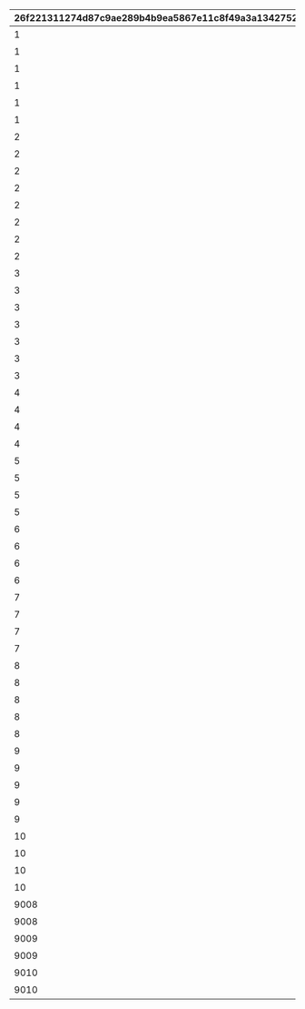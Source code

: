 |26f221311274d87c9ae289b4b9ea5867e11c8f49a3a1342752f29b4fb413c5c8|93c51e733333834b56301d0e0f18e1472e9a0ddb72f9bae4d5d08f8df1cdc85d|69f421cc5a7821491ad6e814e214940b97edb846807077f4fc83cd4c4b0d37a0|06f361461da1e9db9c2124230dd82738c1c9fe0a9295816b1d8eb7fa3aec5552|1669dff5b3399c2d0b05d5e640df1de93683b60d82a573db6794d0e155ccb023|
| --- | --- | --- | --- | --- |
|1|1|1|112001|凯露（新年）|
|1|2|1|111801|佩可莉姆（新年）|
|1|3|1|111901|可可萝（新年）|
|1|4|1|115001|似似花（新年）|
|1|5|1|108801|优衣（新年）|
|1|6|1|108701|日和莉（新年）|
|2|1|1|116401|优妮（圣学祭）|
|2|2|1|121301|胡桃（舞台）|
|2|3|1|121401|美咲（舞台）|
|2|4|1|121601|祈梨（怪盗）|
|2|5|1|122001|忍（海盗）|
|2|6|1|121901|杏奈（海盗）|
|2|7|1|122201|由加莉（露营）|
|2|8|1|122301|斑比|
|3|1|1|122601|优衣（夏日）|
|3|2|1|122701|镜华（夏日）|
|3|3|1|123101|真步（探索者）|
|3|4|1|123201|绫音（探索者）|
|3|5|1|123701|七七香（万圣节）|
|3|6|1|123901|茉莉（狂野）|
|3|7|1|124201|纯（圣诞节）|
|4|1|1|121001|佩可莉姆（超负荷）|
|4|2|1|121101|凯露（超负荷）|
|4|3|1|115501|可可萝（礼服）|
|4|4|1|109101|静流（情人节）|
|5|1|1|107501|佩可莉姆（夏日）|
|5|2|1|107801|凯露（夏日）|
|5|3|1|110301|咲恋（夏日）|
|5|4|1|110001|铃奈（夏日）|
|6|1|1|107701|铃莓（夏日）|
|6|2|1|107901|珠希（夏日）|
|6|3|1|110601|真步（夏日）|
|6|4|1|110401|真琴（夏日）|
|7|1|1|117201|望（夏日）|
|7|2|1|117001|惠理子（夏日）|
|7|3|1|113101|流夏（夏日）|
|7|4|1|113401|初音（夏日）|
|8|1|1|108101|忍（万圣节）|
|8|2|1|108301|美咲（万圣节）|
|8|3|1|111101|镜华（万圣节）|
|8|4|1|113901|纺希（万圣节）|
|8|5|1|117701|香织（万圣节）|
|9|1|1|108401|千歌（圣诞节）|
|9|2|1|108601|绫音（圣诞节）|
|9|3|1|111501|克莉丝提娜（圣诞节）|
|9|4|1|114401|秋乃（圣诞节）|
|9|5|1|119901|宫子（圣诞节）|
|10|1|1|111801|佩可莉姆（新年）|
|10|2|1|115001|似似花（新年）|
|10|3|1|120701|雪菲（新年）|
|10|4|1|120901|伊莉亚（新年）|
|9008|1|1|125301|可可萝（游骑兵）|
|9008|2|1|125401|栞（游骑兵）|
|9009|1|1|125501|姬塔（术士）|
|9009|2|1|125601|毗伽菈|
|9010|1|1|126201|伊莉亚（礼服）|
|9010|2|1|126301|雪（礼服）|